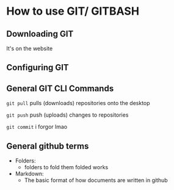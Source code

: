# How to use GIT/ GITBASH

## Downloading GIT

It's on the website


## Configuring GIT



## General GIT CLI Commands


`git pull` pulls (downloads) repositories onto the desktop

`git push` push (uploads) changes to repositories

`git commit` i forgor lmao


## General github terms

- Folders:
	- folders to fold them folded works
- Markdown:
	- The basic format of how documents are written in github






